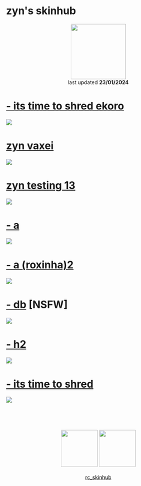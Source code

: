 # zyn's skinhub
<p align="center">
<a href="https://osu.ppy.sh/users/6138309">
  <img src="https://a.ppy.sh/6138309"  
       width="150"
       height="150"></a>
<br>
last updated <b>23/01/2024</b>
</p>

# [- its time to shred ekoro](https://github.com/ryancranie/skinhub/raw/tyfh/player/zyn/-%20its%20time%20to%20shred%20ekoro.osk)
[![](https://i.imgur.com/MyZVa6g.jpeg)](https://github.com/ryancranie/skinhub/raw/tyfh/player/zyn/-%20its%20time%20to%20shred%20ekoro.osk)

# [zyn vaxei](https://github.com/ryancranie/skinhub/raw/tyfh/player/zyn/zyn%20vaxei.osk)
[![](https://i.imgur.com/s8uPMBw.jpeg)](https://github.com/ryancranie/skinhub/raw/tyfh/player/zyn/zyn%20vaxei.osk)

# [zyn testing 13](https://github.com/ryancranie/skinhub/raw/tyfh/player/zyn/zyn%20testing%2013.osk)
[![](https://i.imgur.com/2ajyn4y.jpeg)](https://github.com/ryancranie/skinhub/raw/tyfh/player/zyn/zyn%20testing%2013.osk)

# [- a](https://github.com/ryancranie/skinhub/raw/tyfh/player/zyn/-%20a.osk)
[![](https://i.imgur.com/SgFLoH2.jpeg)](https://github.com/ryancranie/skinhub/raw/tyfh/player/zyn/-%20a.osk)

# [- a (roxinha)2](https://github.com/ryancranie/skinhub/raw/tyfh/player/zyn/-%20a%20(roxinha)2.osk)
[![](https://i.imgur.com/lVLYGb3.jpeg)](https://github.com/ryancranie/skinhub/raw/tyfh/player/zyn/-%20a%20(roxinha)2.osk)

# [- db](https://github.com/ryancranie/skinhub/raw/tyfh/player/zyn/-%20db.osk) [NSFW]
[![](https://i.imgur.com/VWTxJb3.jpeg)](https://github.com/ryancranie/skinhub/raw/tyfh/player/zyn/-%20db.osk)

# [- h2](https://github.com/ryancranie/skinhub/raw/tyfh/player/zyn/-%20h2.osk)
[![](https://i.imgur.com/oSWzBDv.jpeg)](https://github.com/ryancranie/skinhub/raw/tyfh/player/zyn/-%20h2.osk)

# [- its time to shred](https://github.com/ryancranie/skinhub/raw/tyfh/player/zyn/-%20its%20time%20to%20shred.osk)
[![](https://i.imgur.com/HW3K6Ub.jpeg)](https://github.com/ryancranie/skinhub/raw/tyfh/player/zyn/-%20its%20time%20to%20shred.osk)

#

<p align="center">
  <br></br>
  <a href="https://www.twitch.tv/1zyn">
  <img src="https://i.imgur.com/HM030lk.png" 
       width="100" 
       height="100"></a>
  <a href="https://twitter.com/ClubCyber1a">
  <img src="https://i.imgur.com/PUQ5uWf.png" 
       width="100" 
       height="100"></a>
  <br></br>
  <a href="https://github.com/ryancranie/skinhub">rc_skinhub</a>
 </p>



